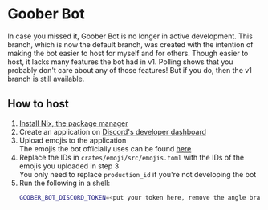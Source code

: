 # Goober Bot

In case you missed it, Goober Bot is no longer in active development. This
branch, which is now the default branch, was created with the intention of
making the bot easier to host for myself and for others. Though easier to host,
it lacks many features the bot had in v1. Polling shows that you probably don't
care about any of those features! But if you do, then the v1 branch is still
available.

## How to host

1. [Install Nix, the package manager](https://nixos.org/download/)
2. Create an application on [Discord's developer dashboard](https://discord.com/developers/applications)
3. Upload emojis to the application \
   The emojis the bot officially uses can be found [here](https://volpeon.ink/emojis/floof/)
4. Replace the IDs in `crates/emoji/src/emojis.toml` with the IDs of the emojis
   you uploaded in step 3 \
   You only need to replace `production_id` if you're not developing the bot
5. Run the following in a shell:
   ```sh
   GOOBER_BOT_DISCORD_TOKEN=<put your token here, remove the angle brackets> nix run
   ```
